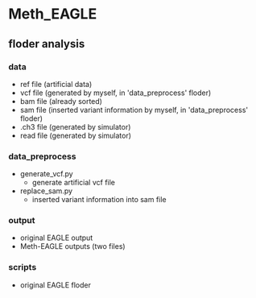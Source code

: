 # Meth_EAGLE
## floder analysis
### data
  * ref file (artificial data)
  * vcf file (generated by myself, in 'data_preprocess' floder)
  * bam file (already sorted)
  * sam file (inserted variant information by myself, in 'data_preprocess' floder)
  * .ch3 file (generated by simulator)
  * read file (generated by simulator)
### data_preprocess
  * generate_vcf.py
    * generate artificial vcf file
  * replace_sam.py
    * inserted variant information into sam file
### output
  * original EAGLE output
  * Meth-EAGLE outputs (two files)
### scripts
  * original EAGLE floder
